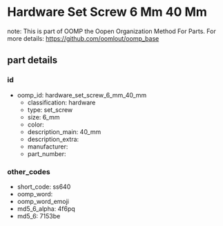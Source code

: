 # Hardware Set Screw 6 Mm 40 Mm  

note: This is part of OOMP the Oopen Organization Method For Parts. For more details: https://github.com/oomlout/oomp_base

##  part details





### id
* oomp_id: hardware_set_screw_6_mm_40_mm
  * classification: hardware
  * type: set_screw
  * size: 6_mm
  * color: 
  * description_main: 40_mm
  * description_extra: 
  * manufacturer: 
  * part_number: 

### other_codes
* short_code: ss640
* oomp_word: 
* oomp_word_emoji 
* md5_6_alpha: 4f6pq
* md5_6: 7153be